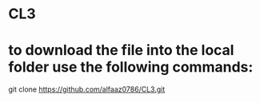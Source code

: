 # CL3

# to download the file into the local folder use the following commands:

git clone https://github.com/alfaaz0786/CL3.git

